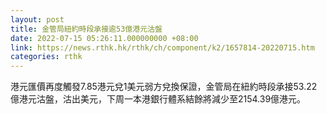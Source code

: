 ```yaml
---
layout: post
title: 金管局紐約時段承接逾53億港元沽盤
date: 2022-07-15 05:26:11.000000000 +08:00
link: https://news.rthk.hk/rthk/ch/component/k2/1657814-20220715.htm
categories: rthk
---
```


港元匯價再度觸發7.85港元兌1美元弱方兌換保證，金管局在紐約時段承接53.22億港元沽盤，沽出美元，下周一本港銀行體系結餘將減少至2154.39億港元。
